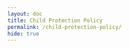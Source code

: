 ```yaml
---
layout: doc
title: Child Protection Policy
permalink: /child-protection-policy/
hide: true
---
```


